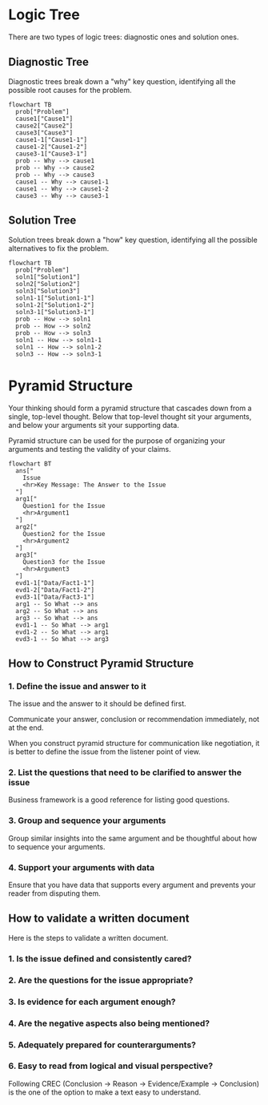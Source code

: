 # Logic Tree

There are two types of logic trees: diagnostic ones and solution ones.

## Diagnostic Tree

Diagnostic trees break down a "why" key question, identifying all the
possible root causes for the problem.

```mermaid
flowchart TB
  prob["Problem"]
  cause1["Cause1"]
  cause2["Cause2"]
  cause3["Cause3"]
  cause1-1["Cause1-1"]
  cause1-2["Cause1-2"]
  cause3-1["Cause3-1"]
  prob -- Why --> cause1
  prob -- Why --> cause2
  prob -- Why --> cause3
  cause1 -- Why --> cause1-1
  cause1 -- Why --> cause1-2
  cause3 -- Why --> cause3-1
```

## Solution Tree

Solution trees break down a "how" key question, identifying all the
possible alternatives to fix the problem.

```mermaid
flowchart TB
  prob["Problem"]
  soln1["Solution1"]
  soln2["Solution2"]
  soln3["Solution3"]
  soln1-1["Solution1-1"]
  soln1-2["Solution1-2"]
  soln3-1["Solution3-1"]
  prob -- How --> soln1
  prob -- How --> soln2
  prob -- How --> soln3
  soln1 -- How --> soln1-1
  soln1 -- How --> soln1-2
  soln3 -- How --> soln3-1
```

# Pyramid Structure

Your thinking should form a pyramid structure that cascades down from a
single, top-level thought. Below that top-level thought sit your
arguments, and below your arguments sit your supporting data.

Pyramid structure can be used for the purpose of organizing your
arguments and testing the validity of your claims.

```mermaid
flowchart BT
  ans["
    Issue
    <hr>Key Message: The Answer to the Issue
  "]
  arg1["
    Question1 for the Issue
    <hr>Argument1
  "]
  arg2["
    Question2 for the Issue
    <hr>Argument2
  "]
  arg3["
    Question3 for the Issue
    <hr>Argument3
  "]
  evd1-1["Data/Fact1-1"]
  evd1-2["Data/Fact1-2"]
  evd3-1["Data/Fact3-1"]
  arg1 -- So What --> ans
  arg2 -- So What --> ans
  arg3 -- So What --> ans
  evd1-1 -- So What --> arg1
  evd1-2 -- So What --> arg1
  evd3-1 -- So What --> arg3
```

## How to Construct Pyramid Structure

### 1. Define the issue and answer to it

The issue and the answer to it should be defined first.

Communicate your answer, conclusion or recommendation immediately, not
at the end.

When you construct pyramid structure for communication like negotiation,
it is better to define the issue from the listener point of view.

### 2. List the questions that need to be clarified to answer the issue

Business framework is a good reference for listing good questions.

### 3. Group and sequence your arguments

Group similar insights into the same argument and be thoughtful about
how to sequence your arguments.

### 4. Support your arguments with data

Ensure that you have data that supports every argument and prevents your
reader from disputing them.

## How to validate a written document

Here is the steps to validate a written document.

### 1. Is the issue defined and consistently cared?

### 2. Are the questions for the issue appropriate?

### 3. Is evidence for each argument enough?

### 4. Are the negative aspects also being mentioned?

### 5. Adequately prepared for counterarguments?

### 6. Easy to read from logical and visual perspective?

Following CREC (Conclusion -> Reason -> Evidence/Example -> Conclusion)
is the one of the option to make a text easy to understand.

